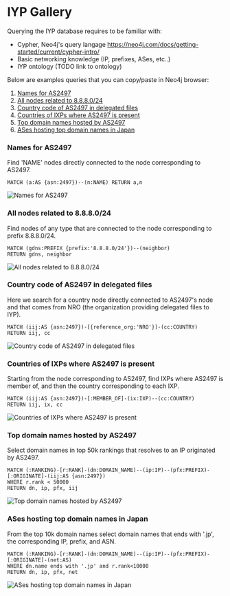 # IYP Gallery

Querying the IYP database requires to be familiar with:
- Cypher, Neo4j's query langage https://neo4j.com/docs/getting-started/current/cypher-intro/
- Basic networking knowledge (IP, prefixes, ASes, etc..)
- IYP ontology (TODO link to ontology)

Below are examples queries that you can copy/paste in Neo4j browser:
1. [Names for AS2497](#names-for-as2497)
2. [All nodes related to 8.8.8.0/24](#all-nodes-related-to-888024)
3. [Country code of AS2497 in delegated files](#country-code-of-as2497-in-delegated-files)
4. [Countries of IXPs where AS2497 is present](#countries-of-ixps-where-as2497-is-present)
5. [Top domain names hosted by AS2497](#top-domain-names-hosted-by-as2497)
6. [ASes hosting top domain names in Japan](#ases-hosting-top-domain-names-in-japan)


### Names for AS2497
Find 'NAME' nodes directly connected to the node corresponding to AS2497.
```
MATCH (a:AS {asn:2497})--(n:NAME) RETURN a,n
```
![Names for AS2497](/documentation/assets/gallery/as2497names.svg)

### All nodes related to 8.8.8.0/24
Find nodes of any type that are connected to the node corresponding to prefix 
8.8.8.0/24.
```
MATCH (gdns:PREFIX {prefix:'8.8.8.0/24'})--(neighbor) 
RETURN gdns, neighbor
```

![All nodes related to 8.8.8.0/24](/documentation/assets/gallery/prefixAllRelated.svg)

### Country code of AS2497 in delegated files
Here we search for a country node directly connected to AS2497's node and that
comes from NRO (the organization providing delegated files to IYP).
```
MATCH (iij:AS {asn:2497})-[{reference_org:'NRO'}]-(cc:COUNTRY) 
RETURN iij, cc
```

![Country code of AS2497 in delegated files](/documentation/assets/gallery/as2497country.svg)


### Countries of IXPs where AS2497 is present
Starting from the node corresponding to AS2497, find IXPs where AS2497 is member
of, and then the country corresponding to each IXP.
```
MATCH (iij:AS {asn:2497})-[:MEMBER_OF]-(ix:IXP)--(cc:COUNTRY) 
RETURN iij, ix, cc
```

![Countries of IXPs where AS2497 is present](/documentation/assets/gallery/as2497ixpCountry.svg)

### Top domain names hosted by AS2497
Select domain names in top 50k rankings that resolves to an IP originated by
AS2497.

```
MATCH (:RANKING)-[r:RANK]-(dn:DOMAIN_NAME)--(ip:IP)--(pfx:PREFIX)-[:ORIGINATE]-(iij:AS {asn:2497})
WHERE r.rank < 50000
RETURN dn, ip, pfx, iij
```

![Top domain names hosted by AS2497](/documentation/assets/gallery/as2497domainNames.svg)

### ASes hosting top domain names in Japan
From the top 10k domain names select domain names that ends with '.jp', the
corresponding IP, prefix, and ASN.

```
MATCH (:RANKING)-[r:RANK]-(dn:DOMAIN_NAME)--(ip:IP)--(pfx:PREFIX)-[:ORIGINATE]-(net:AS)
WHERE dn.name ends with '.jp' and r.rank<10000
RETURN dn, ip, pfx, net
```

![ASes hosting top domain names in Japan](/documentation/assets/gallery/top10kJapanAS.svg)
